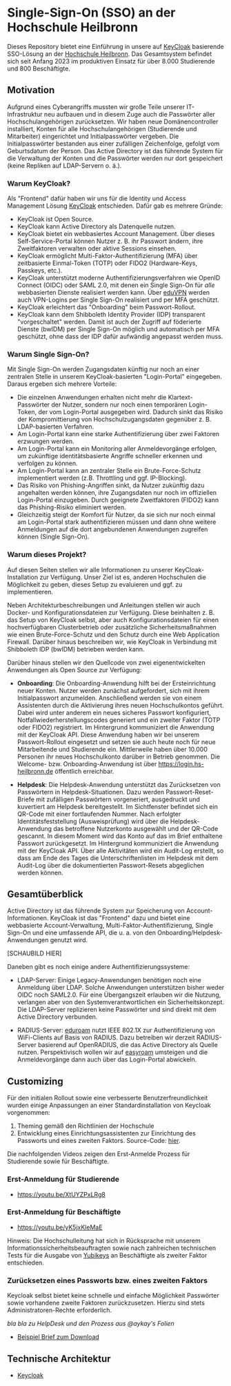 # Single-Sign-On (SSO) an der Hochschule Heilbronn

Dieses Repository bietet eine Einführung in unsere auf [KeyCloak](https://www.keycloak.org/) basierende SSO-Lösung an der [Hochschule Heilbronn](https://www.hs-heilbronn.de). Das Gesamtsystem befindet sich seit Anfang 2023 im produktiven Einsatz für über 8.000 Studierende und 800 Beschäftigte.

## Motivation

Aufgrund eines Cyberangriffs mussten wir große Teile unserer IT-Infrastruktur neu aufbauen und in diesem Zuge auch die Passwörter aller Hochschulangehörigen zurücksetzen. Wir haben neue Domänencontroller installiert, Konten für alle Hochschulangehörigen (Studierende und Mitarbeiter) eingerichtet und Initialpasswörter vergeben. Die Initialpasswörter bestanden aus einer zufälligen Zeichenfolge, gefolgt vom Geburtsdatum der Person. Das Active Directory ist das führende System für die Verwaltung der Konten und die Passwörter werden nur dort gespeichert (keine Repliken auf LDAP-Servern o. ä.).

### Warum KeyCloak?

Als "Frontend" dafür haben wir uns für die Identity und Access Management Lösung [KeyCloak](https://www.keycloak.org/) entschieden. Dafür gab es mehrere Gründe:

* KeyCloak ist Open Source.
* KeyCloak kann Active Directory als Datenquelle nutzen.
* KeyCloak bietet ein webbasiertes Account Management. Über dieses Self-Service-Portal können Nutzer z. B. ihr Passwort ändern, ihre Zweitfaktoren verwalten oder aktive Sessions einsehen.
* KeyCloak ermöglicht Multi-Faktor-Authentifizierung (MFA) über zeitbasierte Einmal-Token (TOTP) oder FIDO2 (Hardware-Keys, Passkeys, etc.).
* KeyCloak unterstützt moderne Authentifizierungsverfahren wie OpenID Connect (OIDC) oder SAML 2.0, mit denen ein Single Sign-On für *alle* webbasierten Dienste realisiert werden kann. Über [eduVPN](https://www.eduvpn.org) werden auch VPN-Logins per Single Sign-On realisiert und per MFA geschützt.
* KeyCloak erleichtert das "Onboarding" beim Passwort-Rollout.
* KeyCloak kann dem Shibboleth Identity Provider (IDP) transparent "vorgeschaltet" werden. Damit ist auch der Zugriff auf föderierte Dienste (bwIDM) per Single Sign-On möglich und automatisch per MFA geschützt, ohne dass der IDP dafür aufwändig angepasst werden muss.

### Warum Single Sign-On?

Mit Single Sign-On werden Zugangsdaten künftig nur noch an einer zentralen Stelle in unserem KeyCloak-basierten "Login-Portal" eingegeben. Daraus ergeben sich mehrere Vorteile:

* Die einzelnen Anwendungen erhalten nicht mehr die Klartext-Passwörter der Nutzer, sondern nur noch einen temporären Login-Token, der vom Login-Portal ausgegeben wird. Dadurch sinkt das Risiko der Kompromittierung von Hochschulzugangsdaten gegenüber z. B. LDAP-basierten Verfahren.
* Am Login-Portal kann eine starke Authentifizierung über zwei Faktoren erzwungen werden.
* Am Login-Portal kann ein Monitoring aller Anmeldevorgänge erfolgen, um zukünftige identitätsbasierte Angriffe schneller erkennen und verfolgen zu können.
* Am Login-Portal kann an zentraler Stelle ein Brute-Force-Schutz implementiert werden (z.B. Throttling und ggf. IP-Blocking).
* Das Risiko von Phishing-Angriffen sinkt, da Nutzer zukünftig dazu angehalten werden können, ihre Zugangsdaten nur noch im offiziellen Login-Portal einzugeben. Durch geeignete Zweitfaktoren (FIDO2) kann das Phishing-Risiko eliminiert werden.
* Gleichzeitig steigt der Komfort für Nutzer, da sie sich nur noch einmal am Login-Portal stark authentifizieren müssen und dann ohne weitere Anmeldungen auf die dort angebundenen Anwendungen zugreifen können (Single Sign-On).

### Warum dieses Projekt?

Auf diesen Seiten stellen wir alle Informationen zu unserer KeyCloak-Installation zur Verfügung. Unser Ziel ist es, anderen Hochschulen die Möglichkeit zu geben, dieses Setup zu evaluieren und ggf. zu implementieren.

Neben Architekturbeschreibungen und Anleitungen stellen wir auch Docker- und Konfigurationsdateien zur Verfügung. Diese beinhalten z. B. das Setup von KeyCloak selbst, aber auch Konfigurationsdateien für einen hochverfügbaren Clusterbetrieb oder zusätzliche Sicherheitsmaßnahmen wie einen Brute-Force-Schutz und den Schutz durch eine Web Application Firewall. Darüber hinaus beschreiben wir, wie KeyCloak in Verbindung mit Shibboleth IDP (bwIDM) betrieben werden kann.

Darüber hinaus stellen wir den Quellcode von zwei eigenentwickelten Anwendungen als Open Source zur Verfügung:

* **Onboarding**: Die Onboarding-Anwendung hilft bei der Ersteinrichtung neuer Konten. Nutzer werden zunächst aufgefordert, sich mit ihrem Initialpasswort anzumelden. Anschließend werden sie von einem Assistenten durch die Aktivierung ihres neuen Hochschulkontos geführt. Dabei wird unter anderem ein neues sicheres Passwort konfiguriert, Notfallwiederherstellungscodes generiert und ein zweiter Faktor (TOTP oder FIDO2) registriert. Im Hintergrund kommuniziert die Anwendung mit der KeyCloak API. Diese Anwendung haben wir bei unserem Passwort-Rollout eingesetzt und setzen sie auch heute noch für neue Mitarbeitende und Studierende ein. Mittlerweile haben über 10.000 Personen ihr neues Hochschulkonto darüber in Betrieb genommen. Die Welcome- bzw. Onboarding-Anwendung ist über https://login.hs-heilbronn.de öffentlich erreichbar.

* **Helpdesk**: Die Helpdesk-Anwendung unterstützt das Zurücksetzen von Passwörtern in Helpdesk-Situationen. Dazu werden Passwort-Reset-Briefe mit zufälligen Passwörtern vorgeneriert, ausgedruckt und kuvertiert am Helpdesk bereitgestellt. Im Sichtfenster befindet sich ein QR-Code mit einer fortlaufenden Nummer. Nach erfolgter Identitätsfeststellung (Ausweisprüfung) wird über die Helpdesk-Anwendung das betroffene Nutzerkonto ausgewählt und der QR-Code gescannt. In diesem Moment wird das Konto auf das im Brief enthaltene Passwort zurückgesetzt. Im Hintergrund kommuniziert die Anwendung mit der KeyCloak API. Über alle Aktivitäten wird ein Audit-Log erstellt, so dass am Ende des Tages die Unterschriftenlisten im Helpdesk mit dem Audit-Log über die dokumentierten Passwort-Resets abgeglichen werden können.

## Gesamtüberblick

Active Directory ist das führende System zur Speicherung von Account-Informationen. KeyCloak ist das "Frontend" dazu und bietet eine webbasierte Account-Verwaltung, Multi-Faktor-Authentifizierung, Single Sign-On und eine umfassende API, die u. a. von den Onboarding/Helpdesk-Anwendungen genutzt wird.

[SCHAUBILD HIER]

Daneben gibt es noch einige andere Authentifizierungssysteme:

* LDAP-Server: Einige Legacy-Anwendungen benötigen noch eine Anmeldung über LDAP. Solche Anwendungen unterstützen bisher weder OIDC noch SAML2.0. Für eine Übergangszeit erlauben wir die Nutzung, verlangen aber von den Systemverantwortlichen ein Sicherheitskonzept. Die LDAP-Server replizieren keine Passwörter und sind direkt mit dem Active Directory verbunden.

* RADIUS-Server: [eduroam](https://eduroam.org) nutzt IEEE 802.1X zur Authentifizierung von WiFi-Clients auf Basis von RADIUS. Dazu betreiben wir derzeit RADIUS-Server basierend auf OpenRADIUS, die das Active Directory als Quelle nutzen. Perspektivisch wollen wir auf [easyroam](https://doku.tid.dfn.de/de:eduroam:easyroam) umsteigen und die Anmeldevorgänge dann auch über das Login-Portal abwickeln.



## Customizing
Für den initialen Rollout sowie eine verbesserte Benutzerfreundlichkeit wurden einige Anpassungen an einer Standardinstallation von Keycloak vorgenommen:

1. Theming gemäß den Richtlinien der Hochschule
2. Entwicklung eines Einrichtungsassistenten zur Einrichtung des Passworts und eines zweiten Faktors. Source-Code: [hier](https://github.com/hhn/sso-helpdesk).

Die nachfolgenden Videos zeigen den Erst-Anmelde Prozess für Studierende sowie für Beschäftigte.

### Erst-Anmeldung für Studierende

- https://youtu.be/XtUYZPxLRg8

### Erst-Anmeldung für Beschäftigte

- https://youtu.be/yK5jxKleMaE

Hinweis: Die Hochschulleitung hat sich in Rücksprache mit unserem Informationssicherheitsbeauftragten sowie nach zahlreichen technischen Tests für die Ausgabe von
[Yubikeys](https://www.yubico.com/) an Beschäftigte als zweiter Faktor entschieden.

### Zurücksetzen eines Passworts bzw. eines zweiten Faktors

Keycloak selbst bietet keine schnelle und einfache Möglichkeit Passwörter sowie vorhandene zweite Faktoren zurückzusetzen.
Hierzu sind stets Administratoren-Rechte erforderlich.

*bla bla zu HelpDesk und den Prozess aus @aykay's Folien*

- [Beispiel Brief zum Download](src/demo-brief-helpdesk.pdf)

## Technische Architektur

- [Keycloak](Keycloak.md)